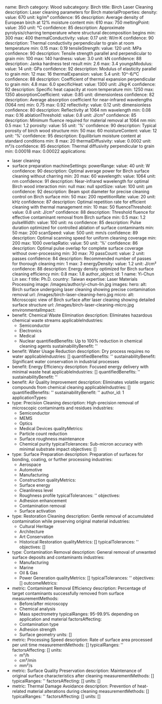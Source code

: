 name: Birch
category: Wood
subcategory: Birch
title: Birch Laser Cleaning
description: Laser cleaning parameters for Birch
materialProperties:
  density:
    value: 670
    unit: kg/m³
    confidence: 95
    description: Average density of European birch at 12% moisture content
    min: 610
    max: 750
  meltingPoint:
    value: 350
    unit: °C
    confidence: 85
    description: Approximate pyrolysis/charring temperature where structural decomposition
      begins
    min: 300
    max: 400
  thermalConductivity:
    value: 0.17
    unit: W/m·K
    confidence: 90
    description: Thermal conductivity perpendicular to grain at room temperature
    min: 0.15
    max: 0.19
  tensileStrength:
    value: 120
    unit: MPa
    confidence: 90
    description: Tensile strength parallel and perpendicular to grain
    min: 100
    max: 140
  hardness:
    value: 3.0
    unit: kN
    confidence: 88
    description: Janka hardness test result
    min: 2.6
    max: 3.4
  youngsModulus:
    value: 14
    unit: GPa
    confidence: 92
    description: Modulus of elasticity parallel to grain
    min: 12
    max: 16
  thermalExpansion:
    value: 5.4
    unit: 10^-6/°C
    confidence: 88
    description: Coefficient of thermal expansion perpendicular to grain
    min: 4.8
    max: 6.0
  specificHeat:
    value: 1300
    unit: J/kg·K
    confidence: 92
    description: Specific heat capacity at room temperature
    min: 1250
    max: 1350
  absorptionCoefficient:
    value: 0.85
    unit: dimensionless
    confidence: 82
    description: Average absorption coefficient for near-infrared wavelengths (1064
      nm)
    min: 0.75
    max: 0.92
  reflectivity:
    value: 0.12
    unit: dimensionless
    confidence: 80
    description: Reflectivity at 1064 nm wavelength
    min: 0.08
    max: 0.16
  ablationThreshold:
    value: 0.8
    unit: J/cm²
    confidence: 85
    description: Minimum fluence required for material removal at 1064 nm
    min: 0.5
    max: 1.2
  porosity:
    value: 55
    unit: '%'
    confidence: 90
    description: Typical porosity of birch wood structure
    min: 50
    max: 60
  moistureContent:
    value: 12
    unit: '%'
    confidence: 95
    description: Equilibrium moisture content at standard conditions
    min: 8
    max: 20
  thermalDiffusivity:
    value: 0.0002
    unit: m²/s
    confidence: 85
    description: Thermal diffusivity perpendicular to grain
    min: 0.00018
    max: 0.00022
applications:
- laser cleaning
- surface preparation
machineSettings:
  powerRange:
    value: 40
    unit: W
    confidence: 90
    description: Optimal average power for Birch surface cleaning without charring
    min: 20
    max: 60
  wavelength:
    value: 1064
    unit: nm
    confidence: 91
    description: Near-infrared wavelength for optimal Birch wood interaction
    min: null
    max: null
  spotSize:
    value: 100
    unit: μm
    confidence: 92
    description: Beam spot diameter for precise cleaning control on Birch surface
    min: 50
    max: 200
  repetitionRate:
    value: 20
    unit: kHz
    confidence: 87
    description: Optimal repetition rate for efficient cleaning with thermal management
    min: 10
    max: 50
  fluenceThreshold:
    value: 0.8
    unit: J/cm²
    confidence: 88
    description: Threshold fluence for effective contaminant removal from Birch surface
    min: 0.5
    max: 1.2
  pulseWidth:
    value: 100
    unit: ns
    confidence: 85
    description: Pulse duration optimized for controlled ablation of surface contaminants
    min: 50
    max: 200
  scanSpeed:
    value: 500
    unit: mm/s
    confidence: 89
    description: Optimal scanning speed for uniform cleaning coverage
    min: 200
    max: 1000
  overlapRatio:
    value: 50
    unit: '%'
    confidence: 86
    description: Optimal pulse overlap for complete surface coverage without over-processing
    min: 30
    max: 70
  passCount:
    value: 2
    unit: passes
    confidence: 84
    description: Recommended number of passes for thorough cleaning
    min: 1
    max: 3
  energyDensity:
    value: 1.2
    unit: J/cm²
    confidence: 88
    description: Energy density optimized for Birch surface cleaning efficiency
    min: 0.8
    max: 1.8
author_object:
  id: 1
  name: Yi-Chun Lin
  sex: f
  title: Ph.D.
  country: Taiwan
  expertise: Laser Materials Processing
  image: /images/author/yi-chun-lin.jpg
images:
  hero:
    alt: Birch surface undergoing laser cleaning showing precise contamination removal
    url: /images/birch-laser-cleaning-hero.jpg
  micro:
    alt: Microscopic view of Birch surface after laser cleaning showing detailed surface
      structure
    url: /images/birch-laser-cleaning-micro.jpg
environmentalImpact:
- benefit: Chemical Waste Elimination
  description: Eliminates hazardous chemical waste streams
  applicableIndustries:
  - Semiconductor
  - Electronics
  - Medical
  - Nuclear
  quantifiedBenefits: Up to 100% reduction in chemical cleaning agents
  sustainabilityBenefit: ''
- benefit: Water Usage Reduction
  description: Dry process requires no water
  applicableIndustries: []
  quantifiedBenefits: ''
  sustainabilityBenefit: Significant water conservation in industrial processes
- benefit: Energy Efficiency
  description: Focused energy delivery with minimal waste heat
  applicableIndustries: []
  quantifiedBenefits: ''
  sustainabilityBenefit: ''
- benefit: Air Quality Improvement
  description: Eliminates volatile organic compounds from chemical cleaning
  applicableIndustries: []
  quantifiedBenefits: ''
  sustainabilityBenefit: ''
author_id: 1
applicationTypes:
- type: Precision Cleaning
  description: High-precision removal of microscopic contaminants and residues
  industries:
  - Semiconductor
  - MEMS
  - Optics
  - Medical Devices
  qualityMetrics:
  - Particle count reduction
  - Surface roughness maintenance
  - Chemical purity
  typicalTolerances: Sub-micron accuracy with minimal substrate impact
  objectives: []
- type: Surface Preparation
  description: Preparation of surfaces for bonding, coating, or further processing
  industries:
  - Aerospace
  - Automotive
  - Manufacturing
  - Construction
  qualityMetrics:
  - Surface energy
  - Cleanliness level
  - Roughness profile
  typicalTolerances: ''
  objectives:
  - Adhesion enhancement
  - Contamination removal
  - Surface activation
- type: Restoration Cleaning
  description: Gentle removal of accumulated contamination while preserving original
    material
  industries:
  - Cultural Heritage
  - Architecture
  - Art Conservation
  - Historical Restoration
  qualityMetrics: []
  typicalTolerances: ''
  objectives: []
- type: Contamination Removal
  description: General removal of unwanted surface deposits and contaminants
  industries:
  - Manufacturing
  - Marine
  - Oil & Gas
  - Power Generation
  qualityMetrics: []
  typicalTolerances: ''
  objectives: []
outcomeMetrics:
- metric: Contaminant Removal Efficiency
  description: Percentage of target contaminants successfully removed from surface
  measurementMethods:
  - Before/after microscopy
  - Chemical analysis
  - Mass spectrometry
  typicalRanges: 95-99.9% depending on application and material
  factorsAffecting:
  - Contamination type
  - Adhesion strength
  - Surface geometry
  units: []
- metric: Processing Speed
  description: Rate of surface area processed per unit time
  measurementMethods: []
  typicalRanges: ''
  factorsAffecting: []
  units:
  - m²/h
  - cm²/min
  - mm²/s
- metric: Surface Quality Preservation
  description: Maintenance of original surface characteristics after cleaning
  measurementMethods: []
  typicalRanges: ''
  factorsAffecting: []
  units: []
- metric: Thermal Damage Avoidance
  description: Prevention of heat-related material alterations during cleaning
  measurementMethods: []
  typicalRanges: ''
  factorsAffecting: []
  units: []
